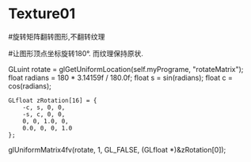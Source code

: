 # Texture01

#旋转矩阵翻转图形,不翻转纹理

#让图形顶点坐标旋转180°. 而纹理保持原状.

GLuint rotate = glGetUniformLocation(self.myPrograme, "rotateMatrix");
    float radians = 180 * 3.14159f / 180.0f;
    float s = sin(radians);
    float c = cos(radians);
    
  
    GLfloat zRotation[16] = {
        -c, s, 0, 0,
        -s, c, 0, 0,
        0, 0, 1.0, 0,
        0.0, 0, 0, 1.0
    };
    
   glUniformMatrix4fv(rotate, 1, GL_FALSE, (GLfloat *)&zRotation[0]);
